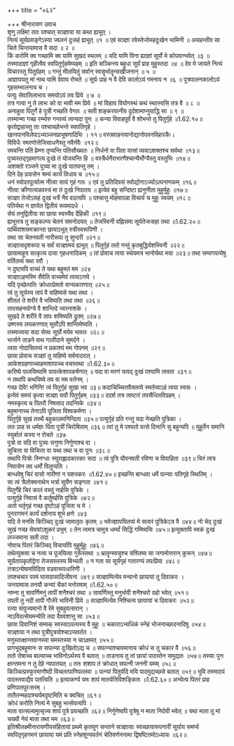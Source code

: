 +++
title = "०६२"

+++
श्रीनारायण उवाच  
शृणु लक्ष्मि! ततः पश्चात् सञ्ज्ञाया या कथा ह्यभूत् ।  
नित्यं सूर्यप्रसङ्गेऽस्या ज्वलनं दुःसहं ह्यभूत् ॥१ ॥
एवं सञ्ज्ञा रवेस्तेजोमहदुःखेन भामिनी ॥
असहन्तीव सा चित्ते चिन्तयामास वै सदा ॥ २ ॥  
किं करोमि क्व गच्छामि क्व यामि सुखदं स्थलम् ॥
यदि यामि विना ह्याज्ञां सूर्यो मे कोपवान्भवेत् ॥३ ॥
तस्मादाज्ञां गृहीत्वैव स्वपितुर्गृहमेम्यहम् ॥
इति सञ्चिन्त्य बहुधा सूर्यं प्राह मुहुस्तदा ॥४ ॥
देव मे जायते नित्यं विचारस्तु पितुर्ग्रहम् ॥
गन्तुं मीलयितुं सर्वान् स्वसॄर्भातॄन्सखीजनान् ॥ ५ ॥  
आज्ञापयतु मां नाथ यामि देवाय रोचते ॥
सूर्यः प्राह न वै देवि कालोऽयं गमनाय न ॥६ ॥
पुत्रपालनकालोऽयं गृहसम्भालनाय च ।  
पत्युः सेवातिलाभाय समयोऽयं तव प्रिये ॥ ७ ॥  
तत्र गत्वा नु ते लाभः को वा भावी मम प्रिये ॥
मां विहाय वियोगस्थं कथं स्थास्यसि तत्र वै ॥ ८ ॥  
अनाहूता पितुर्गे हे पुत्री गच्छति वेगतः ॥
सती शङ्करपत्नीव दुर्दशामाप्नुयाद्धि सा ॥ ९ ॥  
तस्मान्मा गच्छ रम्भोरु गन्तव्यं त्वन्यदा पुनः ॥
कन्या विवाहपूर्वं वै शोभन्ते तु पितुर्गृहे ॥1.62.१०॥
कृतोद्वाहास्तु ताः पश्चाच्छोभन्ते स्वपतिगृहे ।  
खानपानविलेपाऽभ्यञ्जनप्राभूषणादिभिः । ११॥
वस्त्रवाहनयानोद्यानोपवनविहारकैः।  
विविधैः स्मरणोत्तेजिसाधनैस्तु नवैर्नवैः ॥१२॥  
रमयन्ति पतिं प्रेम्णा तृप्यन्ति पतिसौख्यतः ॥
निर्धनो वा पिता यासां व्ययाऽशक्तश्च सर्वथा ॥१३॥  
पुत्र्यस्तद्गृहमागत्य दुःखे तं योजयन्ति हि ॥
वस्त्रैर्धनैराभरणैश्चान्यैर्भोग्यैस्तु वस्तुभिः ॥१४॥  
अशक्तो रञ्जने पुत्र्या मा दुःखे पातयन्तु तम् ।  
दिने देह प्रयासेन श्रम्यं कार्यं विधाय च ॥१५॥  
धनं स्वोदरपूर्त्यात्म नीत्वा सायं गृहं गतः ॥
एवं तु प्रतिदिवसं स्वोद्योगाऽर्ज्याऽल्पनाणकम् ॥१६॥  
नीत्वा क्रीणात्यन्नवस्त्रं मा तं दुःखे निपातय ॥
इत्येवं बहु सन्दिष्टा ह्यनुनीता मुहुर्मुहुः ॥१७॥  
सञ्ज्ञा तेजोऽसहं दुःखं भर्त्रे नैव वदत्यपि ॥
पश्चात्तु मोहमापन्ना विचार्य च मुहुः स्वयम् ॥१८॥  
पतिर्यथा न ज्ञायेत द्वितीयं रूपमादधे ।  
सेयं तनुद्वितीया सा छाया स्वस्यैव दैहिकी ॥१९॥  
ह्यभूत्तत्र तु सङ्कल्प्य चेतनं समनोदयत् ॥
तेजस्विनी वह्निसमा सूर्यतेजःसहा तथा ॥1.62.२०॥  
पार्थिवांशसमक्रान्ता छायाऽभूत् स्त्रीस्वरूपिणी ।  
तथा सा चेतनवती नारीरूपा तु सुन्दरी ॥२१॥  
सञ्ज्ञासदृशरूपा च सर्वं सञ्ज्ञामयं ह्यभूत् ॥
पितुर्गृहं ततो गन्तुं कृतबुद्धिर्यशस्विनी ॥२२॥  
छायामाहूय सत्कृत्य दत्वा गृहधनादिकम् ॥
तां प्रोवाच त्वया स्थेयमत्र भानोर्यथा मया ॥२३॥
तथा सम्यगपत्येषु वर्तितव्यं यथा रवौ ।  
न दुष्टमपि वाच्यं ते यथा बहुमतं मम ॥२४  
सञ्ज्ञाऽहमस्मि सैवेति वाच्यमेवं त्वयाऽनघे ।  
यदि पृच्छेत्पतिः क्रोधात्प्रेमतो वान्यकारणात् ॥२५॥  
त्वं तु सूर्यस्य तापं वै सहिष्यसे यथा तथा ।  
शीतलं ते शरीरं वै भविष्यति तथा तथा ॥२६॥  
तापसहनयोग्ये वै शान्तिदे ज्वरनाशके ।  
सुखदे ते शरीरे वै तापः शमिष्यति द्रुतम् ॥२७॥  
उष्णस्य लयकरणात् सूर्योऽपि शान्तिमेष्यति ।  
तस्मात्त्वया सदा सेव्यः सूर्यो मयेव भावतः ॥२८॥  
भर्त्सने ताडने वाथ गालीदाने सुमर्दने ।  
त्वया नोदासितव्यं न प्रकाश्यं मम गोपनम् ॥२९॥  
छाया प्रोवाच सञ्ज्ञां तु सहिष्ये सर्वमादरात् ।  
आकेशग्रहणाच्चाहमाशापाच्च वचस्तथा ॥1.62.३०॥  
करिष्ये पालयिष्यामि यावत्केशापकर्षणात् ॥
यदा वा मरणं यावद् दुःखं पश्यामि तावता ॥३१॥  
न तथापि कथयिष्ये तव वा मम वर्तनम् ।  
गच्छ देवि! भगिनि! त्वं पितुर्गृहं सुखा भव ॥३॥
कदाचिच्चित्तवैक्लव्ये स्मर्तव्याऽहं त्वया स्वसः ।  
इत्येवं समयं कृत्वा सञ्ज्ञा ययौ पितुर्गृहम् ॥३३॥
ददर्श तत्र त्वष्टारं तपसैधितविग्रहम् ।  
नमस्कृत्य च पितरौ निषसाद तदन्तिके ॥३४॥  
बहुमानाच्च तेनाऽपि पूजिता विश्वकर्मणा ।  
पितुर्गृहे सुखं तस्थै बहुकालमनिन्दिता ॥३५॥
पत्युर्गृहं प्रति गन्तुं यदा नेच्छति पुत्रिका ।  
ततः प्राह स धर्मज्ञः पिता पुत्रीं चिरोषिताम् ॥३६॥
त्वां तु मे पश्यतो वत्से दिनानि सु बहून्यपि ॥
मुहूर्तेन समानि स्युर्बालं कस्य न रोचते ॥३७  
पुत्रो वा यदि वा पुत्र्यः सगुणा निर्गुणाश्च वा ।  
सुचित्ता वा विचित्ता वा यथा तथा च वा पुनः ॥३८॥  
तथापि पित्रोः स्निग्धाः स्युराह्लादकारकाः सदा ॥
त्वं पुत्रि यौवनवती रविणा च विवाहिता ॥३९॥
चिरं त्वत्र निवासेन तव धर्मो विलुप्यति ।  
बान्धवेषु चिरं वासो नारीणां न यशस्करः ॥1.62.४०॥
इच्छन्ति बान्धवा धर्मॆ पत्न्याः पतिगृहे स्थितिम् ।  
सा त्वं त्रैलोक्यनाथेन भर्त्रा सूर्येण सङ्गता ॥४१॥  
पितुर्गेहे चिरं कालं वस्तुं नार्हसि पुत्रिके ।  
पत्युर्गृहे निवासं वै कर्तुमर्हसि पुत्रिके ॥४२॥  
अतो भर्तृगृहं गच्छ दृष्टोऽहं पूजिता च मे ।  
पुनरागमनं कार्यं दर्शनाय शुभे क्षणे ॥४३  
यदि ते मनसि किञ्चिद् दुःखं जामातृतः कृतम् ॥
भवेज्ज्ञापयितव्यं मे सत्वरं पुत्रिकेऽत्र वै ॥४४॥
नो चेद् दुःखं सुखं गच्छ सेवयांऽशुकरं प्रभुम् ॥
तेन त्वमत्र चामुत्र धर्म्यां सिद्धिं गमिष्यसि ॥४५॥
इत्युक्तापि स्वकं दुःखं लज्जमाना सती तदा ।  
नोवाच पितरं किञ्चिद् विचार्यापि मुहुर्मुहुः ॥४६॥  
तथेत्युक्त्वा च नत्वा च पूजयित्वा गुरूँस्तथा ॥
भ्रातॄन्स्वसॄश्च संश्लिष्य सा जगामोत्तरान् कुरून् ॥४७॥  
सूर्यतापकृतोद्वेगा तेजसस्तस्य बिभ्यती ॥
न गता सा सूर्यगृहं गतारण्यं तपःप्रिया ॥४८॥  
तत्राऽन्येषामविदिता वडवारूपधारिणी ।  
तपश्चचार परमं घासग्रासादिजीवना ॥४९॥
सञ्ज्ञामित्येव मन्वानो छायायां तु दिवाकरः ।  
जनयामास तनयौ कन्यां चैकां मनोरमाम् ॥1.62.५०॥  
नाम्ना तु सावर्णिमनुं तापीं शनैश्चरं तथा ॥
सावर्णिस्तु मनुर्भावी शनैश्चरो ग्रहो भवेत् ॥५१॥  
तपती तु नदी तापी गौर्जरे भाविनी प्रिये ॥
सञ्ज्ञामित्येव निश्चित्य छायायां च दिवाकरः ॥५२॥  
रत्या संयुज्यमानो वै रेमे सुबहुवत्सरान् ।  
नाऽविदत्सेयमन्येति तदा दैववशात्तु सा ॥५३॥  
छाया दिवानिशं सम्यक् स्वस्याऽपत्यस्य वै मुहुः ॥
चकाराऽभ्यधिकं स्नेहं भोजनाच्छादनादिषु ॥५४॥  
सञ्ज्ञाया न तथा पुत्रीपुत्रयोश्चाऽप्यवर्तत ।  
मनुस्तत्क्षान्तवानस्या यमस्तस्या न चाऽक्षमत् ॥५५॥  
प्रागभूद्बहुमानः स सपत्न्या दुःखितोऽद्य च ॥
सपत्न्याश्चावमानाय क्रोधं स तु चकार वै ॥५६॥  
ततो रोषाच्च बाल्याच्च भाविनोऽर्थस्य वै बलात् ॥
ताडनाय तु तां छायां पादस्तेन समुद्यतः ॥५७॥
तस्याः पुनः क्षान्तमना न तु देहे न्यपातयत् ॥
ततः शशाप तं क्रोधात् सपत्नी जननी यमम् ॥५८॥  
किञ्चित्प्रस्फुरमाणौष्ठी विचलत्पाणिपल्लवा ॥
पत्न्यां पितुर्यदि मयि पादमुद्यच्छसे बलात् ॥५९॥
भुवि तस्मादयं पादस्तवाद्यैव पतत्विति ॥
इत्याकर्ण्य यमः शापं मातर्यतिविशङ्कितः ॥1.62.६०॥
अभ्येत्य पितरं प्राह प्रणिपातपुरःसरम् ।  
तातैतन्महदाश्चर्यमदृष्टमिति च क्वचित् ॥६१॥  
क्रोधं करोति नित्यं मे सुबहु भर्त्सयत्यपि ।  
माता वात्सल्यमुत्सृज्य शापं पुत्रे प्रयच्छति ॥६२॥
निर्गुणेष्वपि पुत्रेषु न माता निर्दयी भवेत् ॥
यथा माता तु मां चख्यौ नेयं माता तथा मम ॥६३॥  
इतिश्रीलक्ष्मीनारायणीयसंहितायां प्रथमे कृतयुग सन्ताने सञ्ज्ञायाः स्वच्छायारूपनारीं सूर्याय समर्प्य स्वपितृगृहगमनं छायाया यमं प्रति स्नेहशून्यवर्तनं चेतिवर्णननामा द्विषष्टितमोऽध्यायः ॥६२॥
    
